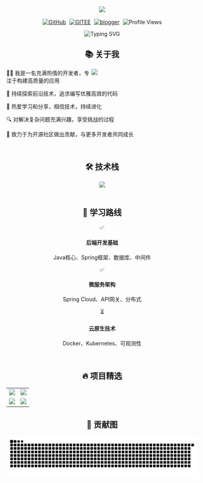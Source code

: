 <div align="center">
  <img src="https://capsule-render.vercel.app/api?type=waving&color=gradient&height=300&section=header&text=Albert%20Yang&fontSize=90&animation=fadeIn&fontAlignY=38&desc=热爱编程%20|%20追求卓越%20|%20创新思维&descAlignY=55&descAlign=62" />
</div>
<p align="center" style="white-space: nowrap;">
  <a href="https://github.com/AlbertYang0801" style="display: inline-block;">
    <img src="https://img.shields.io/badge/GitHub-100000?style=for-the-badge&logo=github&logoColor=white" alt="GitHub"/>
  </a>
  <a href="https://gitee.com/zztiyjw" style="display: inline-block; margin-left: 5px;">
    <img src="https://img.shields.io/badge/GITEE-100000?style=for-the-badge&logo=gitee&logoColor=red" alt="GITEE"/>
  </a>
  <a href="https://gitee.com/zztiyjw" style="display: inline-block; margin-left: 5px;">
    <img src="https://img.shields.io/badge/blog-100000?style=for-the-badge&logo=blogger&logoColor=white" alt="blogger"/>
  </a>
  <span style="display: inline-block; margin-left: 5px;">
    <img src="https://komarev.com/ghpvc/?username=AlbertYang0801&style=for-the-badge&color=blueviolet" alt="Profile Views"/>
  </span>
</p>
<div align="center">
  <img src="https://readme-typing-svg.herokuapp.com?font=Architects+Daughter&color=7AF79A&size=30&lines=Hi！+I'm++Albert+Yang;资深Java后端开发工程师" alt="Typing SVG" />
</div>


<div class="vp-card">
  <h2 align="center">📚 关于我</h2>
  <div class="vp-card-content">
    <img align="right" width="280" src="https://media.giphy.com/media/qgQUggAC3Pfv687qPC/giphy.gif" />
    <p>👨‍💻 我是一名充满热情的开发者，专注于构建高质量的应用</p>
    <p>🚀 持续探索前沿技术，追求编写优雅高效的代码</p>
    <p>🌱 热爱学习和分享，相信技术，持续进化</p>
    <p>🔍 对解决复杂问题充满兴趣，享受挑战的过程</p>
    <p>🌟 致力于为开源社区做出贡献，与更多开发者共同成长</p>
  </div>
</div>

<br>

<div class="vp-card">
  <h2 align="center">🛠️ 技术栈</h2>
  <div class="vp-card-content" align="center">
 <img src="https://skillicons.dev/icons?i=java,spring,mysql,redis,elasticsearch,kafka,mongodb,git,linux,docker,kubernetes,grafana,prometheus,idea,jenkins" />
  </div>
</div>
<br>

<h2 align="center">🎯 学习路线</h2>
  <div class="vp-card-content" align="center">
    <div class="timeline">
      <div class="timeline-item">
        <div class="timeline-badge">✅</div>
        <div class="timeline-content">
          <h4>后端开发基础</h4>
          <p>Java核心、Spring框架、数据库、中间件</p>
        </div>
      </div>
      <div class="timeline-item">
        <div class="timeline-badge">✅</div>
        <div class="timeline-content">
          <h4>微服务架构</h4>
          <p>Spring Cloud、API网关、分布式</p>
        </div>
      </div>
      <div class="timeline-item">
        <div class="timeline-badge">⏳</div>
        <div class="timeline-content">
          <h4>云原生技术</h4>
          <p>Docker、Kubernetes、可观测性</p>
        </div>
      </div>
    </div>
  </div>

<br>



<div class="vp-card">
  <h2 align="center">🔥 项目精选</h2>
  <table align="center">
    <tr>
      <td><a href="https://github.com/AlbertYang0801/sfsProject">
          <img src="https://github-readme-stats.vercel.app/api/pin/?username=AlbertYang0801&repo=sfsProject&theme=dark&hide_border=true" />
        </a></td>
    <td><a href="https://github.com/AlbertYang0801/aurora-telemetry-java">
          <img src="https://github-readme-stats.vercel.app/api/pin/?username=AlbertYang0801&repo=aurora-telemetry-java&theme=dark&hide_border=true" />
        </a></td>
    </tr>
    <tr>
      <td><a href="https://github.com/AlbertYang0801/summer-framework">
          <img src="https://github-readme-stats.vercel.app/api/pin/?username=AlbertYang0801&repo=summer-framework&theme=dark&hide_border=true" />
        </a></td>
          <td><a href="https://github.com/AlbertYang0801/JavaAdvance">
          <img src="https://github-readme-stats.vercel.app/api/pin/?username=AlbertYang0801&repo=JavaAdvance&theme=dark&hide_border=true" />
        </a></td>
    </tr>
  </table>
</div>







 

<h2 align="center">🐍 贡献图</h2>
  <div class="vp-card-content" align="center">
    <picture>
      <source media="(prefers-color-scheme: dark)" srcset="https://raw.githubusercontent.com/fuwx295/fuwx295/output/github-contribution-grid-snake-dark.svg">
      <source media="(prefers-color-scheme: light)" srcset="https://raw.githubusercontent.com/fuwx295/fuwx295/output/github-contribution-grid-snake.svg">
      <img alt="github contribution grid snake animation" src="https://raw.githubusercontent.com/fuwx295/fuwx295/output/github-contribution-grid-snake.svg">
    </picture>
  </div>
